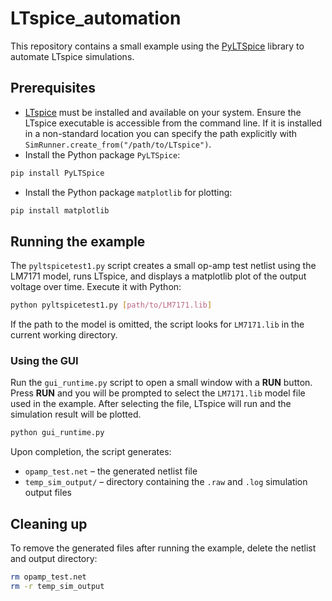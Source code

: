# LTspice_automation

This repository contains a small example using the [PyLTSpice](https://pypi.org/project/PyLTSpice/) library to automate LTspice simulations.

## Prerequisites

- [LTspice](https://www.analog.com/en/design-center/design-tools-and-calculators/ltspice-simulator.html) must be installed and available on your system.
  Ensure the LTspice executable is accessible from the command line. If it is
  installed in a non-standard location you can specify the path explicitly with
  `SimRunner.create_from("/path/to/LTspice")`.
- Install the Python package `PyLTSpice`:

```bash
pip install PyLTSpice
```
- Install the Python package `matplotlib` for plotting:

```bash
pip install matplotlib
```

## Running the example

The `pyltspicetest1.py` script creates a small op-amp test netlist using the
LM7171 model, runs LTspice, and displays a matplotlib plot of the output
voltage over time. Execute it with Python:

```bash
python pyltspicetest1.py [path/to/LM7171.lib]
```
If the path to the model is omitted, the script looks for ``LM7171.lib`` in the
current working directory.

### Using the GUI

Run the `gui_runtime.py` script to open a small window with a **RUN** button.
Press **RUN** and you will be prompted to select the `LM7171.lib` model file
used in the example. After selecting the file, LTspice will run and the
simulation result will be plotted.

```bash
python gui_runtime.py
```

Upon completion, the script generates:

- `opamp_test.net` – the generated netlist file
- `temp_sim_output/` – directory containing the `.raw` and `.log` simulation output files

## Cleaning up

To remove the generated files after running the example, delete the netlist and output directory:

```bash
rm opamp_test.net
rm -r temp_sim_output
```
